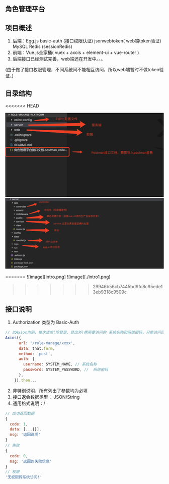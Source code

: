 ## 角色管理平台
## 项目概述
1. 后端：Egg.js basic-auth (接口权限认证)  jsonwebtoken( web端token验证)  MySQL  Redis (sessionRedis) 
2. 前端：Vue.js全家桶( vuex + axois + element-ui + vue-router )
3. 后端接口已经测试完善，web端还在开发中。。。

(由于做了接口权限管理，不同系统间不能相互访问，所以web端暂时不做token验证。)

## 目录结构
<<<<<<< HEAD

![image](./intro.png)
![image](./intro1.png)

=======
![image][intro.png]
![image][./intro1.png]
>>>>>>> 29946b56cb7445bd9fc8c95ede13eb9318c9509c
## 接口说明
1. Authorization 类型为 Basic-Auth

```javascript
// 以Axios为例，每次请求(除登录、登出外)携带要访问的 系统名称和系统密码，只能访问匹配的系统
Axios({
      url: '/role-manage/xxxx',
      data: that.form,
      method: 'post',
      auth: {
        username: SYSTEM_NAME, // 系统名称
        password: SYSTEM_PASSWORD, //  系统密码
      },
    }).then...
```
2. 非特别说明，所有列出了参数均为必填
2. 接口返会数据类型： JSON/String
3. 通用格式说明：/

```javascript
// 成功返回数据
{
  code: 1,
  data: [...{}],
  msg: '返回说明' 
}
// 失败
{
  code: 0,
  msg: '返回的失败信息'
}
// 权限
'无权限跨系统访问!'
```

## 






       

